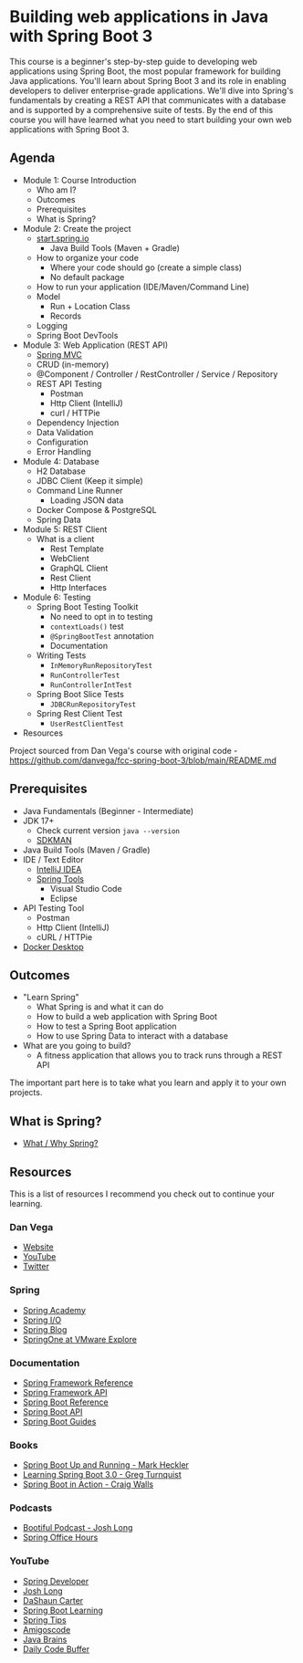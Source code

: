 # Building web applications in Java with Spring Boot 3

This course is a beginner's step-by-step guide to developing web applications using Spring Boot, the most popular framework for building Java applications. You'll learn about Spring Boot 3 and its role in enabling developers to deliver enterprise-grade applications. We'll dive into Spring's fundamentals by creating a REST API that communicates with a database and is supported by a comprehensive suite of tests. By the end of this course you will have learned what you need to start building your own web applications with Spring Boot 3.

## Agenda

- Module 1: Course Introduction
  - Who am I?
  - Outcomes
  - Prerequisites
  - What is Spring?
- Module 2: Create the project
    - [start.spring.io](http://start.spring.io)
        - Java Build Tools (Maven + Gradle)
    - How to organize your code
        - Where your code should go (create a simple class)
        - No default package
    - How to run your application (IDE/Maven/Command Line)
    - Model
      - Run + Location Class
      - Records
    - Logging
    - Spring Boot DevTools
- Module 3: Web Application (REST API)
    - [Spring MVC](https://docs.spring.io/spring-framework/reference/web.html)
    - CRUD (in-memory)
    - @Component / Controller / RestController / Service / Repository
    - REST API Testing
        - Postman
        - Http Client (IntelliJ)
        - curl / HTTPie
    - Dependency Injection
    - Data Validation
    - Configuration
    - Error Handling
- Module 4: Database
    - H2 Database
    - JDBC Client (Keep it simple)
    - Command Line Runner
      - Loading JSON data
    - Docker Compose & PostgreSQL
    - Spring Data
- Module 5: REST Client
  - What is a client
    - Rest Template
    - WebClient
    - GraphQL Client
    - Rest Client
    - Http Interfaces
- Module 6: Testing
    - Spring Boot Testing Toolkit
      - No need to opt in to testing 
      - `contextLoads()` test
      - `@SpringBootTest` annotation
      - Documentation 
    - Writing Tests
      - `InMemoryRunRepositoryTest`
      - `RunControllerTest`
      - `RunControllerIntTest`
    - Spring Boot Slice Tests
      - `JDBCRunRepositoryTest`
    - Spring Rest Client Test
      - `UserRestClientTest`
- Resources

Project sourced from Dan Vega's course with original code - https://github.com/danvega/fcc-spring-boot-3/blob/main/README.md

## Prerequisites

- Java Fundamentals (Beginner - Intermediate)
- JDK 17+
  - Check current version `java --version`
  - [SDKMAN](https://sdkman.io/)
- Java Build Tools (Maven / Gradle)
- IDE / Text Editor
  - [IntelliJ IDEA](https://www.jetbrains.com/idea/) 
  - [Spring Tools](https://spring.io/tools)
    - Visual Studio Code
    - Eclipse
- API Testing Tool
  - Postman
  - Http Client (IntelliJ)
  - cURL / HTTPie
- [Docker Desktop](https://www.docker.com/)

## Outcomes

- "Learn Spring"
  - What Spring is and what it can do
  - How to build a web application with Spring Boot
  - How to test a Spring Boot application
  - How to use Spring Data to interact with a database
- What are you going to build? 
  - A fitness application that allows you to track runs through a REST API

The important part here is to take what you learn and apply it to your own projects.

## What is Spring?

- [What / Why Spring?](https://spring.io/)

## Resources

This is a list of resources I recommend you check out to continue your learning.

### Dan Vega
  - [Website](https://www.danvega.dev/)
  - [YouTube](https://www.youtube.com/@danvega)
  - [Twitter](https://twitter.com/therealdanvega)

### Spring
  - [Spring Academy](https://www.youtube.com/c/SpringAcademy)
  - [Spring I/O](https://spring.io/blog)
  - [Spring Blog](https://spring.io/blog)
  - [SpringOne at VMware Explore](https://springone.io/) 

### Documentation

- [Spring Framework Reference](https://docs.spring.io/spring-framework/docs/current/reference/html/)
- [Spring Framework API](https://docs.spring.io/spring-framework/docs/current/javadoc-api/)
- [Spring Boot Reference](https://docs.spring.io/spring-boot/docs/current/reference/html/index.html)
- [Spring Boot API](https://docs.spring.io/spring-boot/docs/current/api/)
- [Spring Boot Guides](https://spring.io/guides)

### Books

- [Spring Boot Up and Running - Mark Heckler](https://amzn.to/3WOSutb)
- [Learning Spring Boot 3.0 - Greg Turnquist](https://amzn.to/3CuCgxc)
- [Spring Boot in Action - Craig Walls](https://amzn.to/3ZcI3kx)

### Podcasts

- [Bootiful Podcast - Josh Long](http://bootifulpodcast.fm/)
- [Spring Office Hours](https://www.springofficehours.io)

### YouTube

- [Spring Developer](https://www.youtube.com/@SpringSourceDev)
- [Josh Long](https://www.youtube.com/@coffeesoftware)
- [DaShaun Carter](https://www.youtube.com/@dashaun)
- [Spring Boot Learning](https://www.youtube.com/@SpringBootLearning)
- [Spring Tips](https://www.youtube.com/playlist?list=PLgGXSWYM2FpPw8rV0tZoMiJYSCiLhPnOc)
- [Amigoscode](https://www.youtube.com/@amigoscode)
- [Java Brains](https://www.youtube.com/c/JavaBrainsChannel)
- [Daily Code Buffer](https://www.youtube.com/@DailyCodeBuffer)
